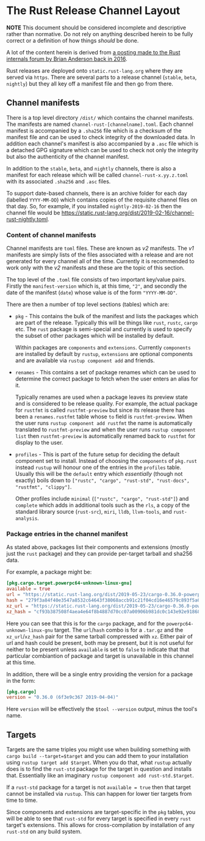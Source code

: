# The Rust Release Channel Layout

**NOTE** This document should be considered incomplete and descriptive rather
than normative. Do not rely on anything described herein to be fully correct or
a definition of how things _should_ be done.

A lot of the content herein is derived from
[a posting made to the Rust internals forum by Brian Anderson back in 2016](https://internals.rust-lang.org/t/future-updates-to-the-rustup-distribution-format/4196#the-static-rust-lang-org-layout).


Rust releases are deployed onto `static.rust-lang.org` where they are served via
`https`. There are several parts to a release channel (`stable`, `beta`,
`nightly`) but they all key off a manifest file and then go from there.

## Channel manifests

There is a top level directory `/dist/` which contains the channel manifests.
The manifests are named `channel-rust-[channelname].toml`. Each channel manifest
is accompanied by a `.sha256` file which is a checksum of the manifest file and
can be used to check integrity of the downloaded data. In addition each
channel's manifest is also accompanied by a `.asc` file which is a detached GPG
signature which can be used to check not only the integrity but also the
authenticity of the channel manifest.

In addition to the `stable`, `beta`, and `nightly` channels, there is also a
manifest for each release which will be called `channel-rust-x.yy.z.toml` with
its associated `.sha256` and `.asc` files.

To support date-based channels, there is an archive folder for each day
(labelled `YYYY-MM-DD`) which contains copies of the requisite channel files on
that day. So, for example, if you installed `nightly-2019-02-16` then the
channel file would be
<https://static.rust-lang.org/dist/2019-02-16/channel-rust-nightly.toml>.

### Content of channel manifests

Channel manifests are `toml` files. These are known as _v2_ manifests. The _v1_
manifests are simply lists of the files associated with a release and are not
generated for every channel all of the time. Currently it is recommended to work
only with the _v2_ manifests and these are the topic of this section.

The top level of the `.toml` file consists of two important key/value pairs.
Firstly the `manifest-version` which is, at this time, `"2"`, and secondly the
date of the manifest (`date`) whose value is of the form `"YYYY-MM-DD"`.

There are then a number of top level sections (tables) which are:

- `pkg` - This contains the bulk of the manifest and lists the packages which
  are part of the release. Typically this will be things like `rust`, `rustc`,
  `cargo` etc. The `rust` package is semi-special and currently is used to
  specify the subset of other packages which will be installed by default.

  Within packages are `components` and `extensions`. Currently `components` are
  installed by default by `rustup`, `extensions` are optional components and are
  available via `rustup component add` and friends.

- `renames` - This contains a set of package renames which can be used to
  determine the correct package to fetch when the user enters an alias for it.

  Typically renames are used when a package leaves its preview state and is
  considered to be release quality. For example, the actual package for
  `rustfmt` is called `rustfmt-preview` but since its release there has been a
  `renames.rustfmt` table whose `to` field is `rustfmt-preview`. When the user runs
  `rustup component add rustfmt` the name is automatically translated to
  `rustfmt-preview` and when the user runs `rustup component list` then
  `rustfmt-preview` is automatically renamed back to `rustfmt` for display to
  the user.

- `profiles` - This is part of the future setup for deciding the default
  component set to install. Instead of choosing the `components` of `pkg.rust`
  instead `rustup` will honour one of the entries in the `profiles` table.
  Usually this will be the `default` entry which _essentially_ (though not
  exactly) boils down to
  `["rustc", "cargo", "rust-std", "rust-docs", "rustfmt", "clippy"]`.

  Other profiles include `minimal` (`["rustc", "cargo", "rust-std"]`) and
  `complete` which adds in additional tools such as the `rls`, a copy of the
  standard library source (`rust-src`), `miri`, `lldb`, `llvm-tools`, and
  `rust-analysis`.

### Package entries in the channel manifest

As stated above, packages list their components and extensions (mostly just the
`rust` package) and they can provide per-target tarball and sha256 data.

For example, a package might be:

```toml
[pkg.cargo.target.powerpc64-unknown-linux-gnu]
available = true
url = "https://static.rust-lang.org/dist/2019-05-23/cargo-0.36.0-powerpc64-unknown-linux-gnu.tar.gz"
hash = "279f3a84f40e3547a8532c64643f38068accb91c21f04cd16e46579c893f5a06"
xz_url = "https://static.rust-lang.org/dist/2019-05-23/cargo-0.36.0-powerpc64-unknown-linux-gnu.tar.xz"
xz_hash = "cf93b387508f4aea4e64f8b4887d70cc07a00906b981dc0c143e92e918682e4a"
```

Here you can see that this is for the `cargo` package, and for the
`powerpc64-unknown-linux-gnu` target. The `url`/`hash` combo is for a `.tar.gz`
and the `xz_url`/`xz_hash` pair for the same tarball compressed with `xz`.
Either pair of url and hash could be present, both may be present, but it is not
useful for neither to be present unless `available` is set to `false` to
indicate that that particular combiantion of package and target is unavailable
in this channel at this time.

In addition, there will be a single entry providing the version for a package in
the form:

```toml
[pkg.cargo]
version = "0.36.0 (6f3e9c367 2019-04-04)"
```

Here `version` will be effectively the `$tool --version` output, minus the
tool's name.

## Targets

Targets are the same triples you might use when building something with
`cargo build --target=$target` and you can add them to your installation using
`rustup target add $target`. When you do that, what `rustup` actually does is to
find the `rust-std` package for the target in question and installs that.
Essentially like an imaginary `rustup component add rust-std.$target`.

If a `rust-std` package for a target is not `available = true` then that target
cannot be installed via `rustup`. This can happen for lower tier targets from
time to time.

Since components and extensions are target-specific in the `pkg` tables, you
will be able to see that `rust-std` for every target is specified in every
`rust` target's extensions. This allows for cross-compilation by installation of
any `rust-std` on any build system.

